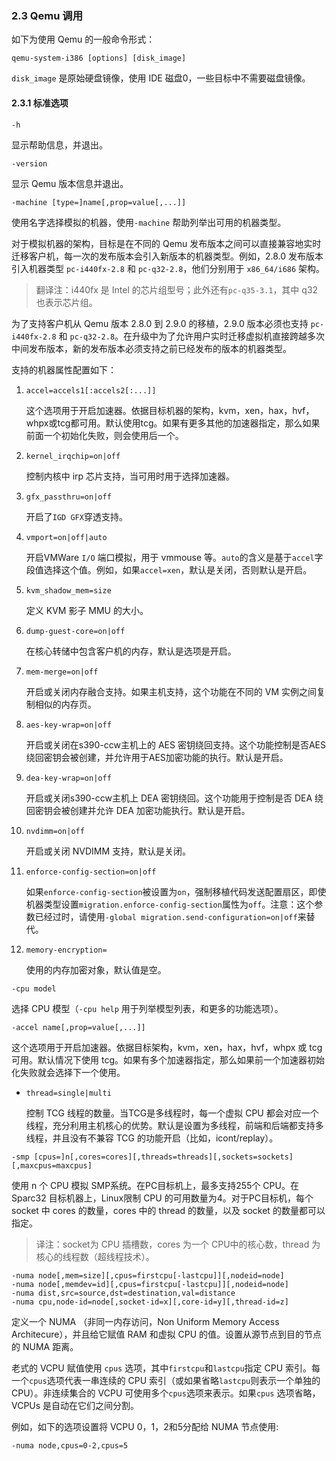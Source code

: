 
### 2.3 Qemu 调用 ###

如下为使用 Qemu 的一般命令形式：

```
qemu-system-i386 [options] [disk_image]
```

`disk_image` 是原始硬盘镜像，使用 IDE 磁盘0，一些目标中不需要磁盘镜像。

#### 2.3.1 标准选项 ####

```
-h
```

显示帮助信息，并退出。

```
-version
```

显示 Qemu 版本信息并退出。

```
-machine [type=]name[,prop=value[,...]]
```

使用名字选择模拟的机器，使用`-machine` 帮助列举出可用的机器类型。

对于模拟机器的架构，目标是在不同的 Qemu 发布版本之间可以直接兼容地实时迁移客户机，每一次的发布版本会引入新版本的机器类型。例如，2.8.0 发布版本引入机器类型 `pc-i440fx-2.8` 和 `pc-q32-2.8`，他们分别用于 `x86_64/i686` 架构。

> 翻译注：i440fx 是 Intel 的芯片组型号；此外还有`pc-q35-3.1`，其中 q32 也表示芯片组。

为了支持客户机从 Qemu 版本 2.8.0 到 2.9.0 的移植，2.9.0 版本必须也支持 `pc-i440fx-2.8` 和 `pc-q32-2.8`。在升级中为了允许用户实时迁移虚拟机直接跨越多次中间发布版本，新的发布版本必须支持之前已经发布的版本的机器类型。

支持的机器属性配置如下：

1. `accel=accels1[:accels2[:...]]`

	这个选项用于开启加速器。依据目标机器的架构，kvm，xen，hax，hvf，whpx或tcg都可用。默认使用tcg。如果有更多其他的加速器指定，那么如果前面一个初始化失败，则会使用后一个。


2. `kernel_irqchip=on|off`

	控制内核中 irp 芯片支持，当可用时用于选择加速器。

3. `gfx_passthru=on|off`

	开启了`IGD GFX`穿透支持。

4. `vmport=on|off|auto`

	开启VMWare `I/O` 端口模拟，用于 vmmouse 等。`auto`的含义是基于`accel`字段值选择这个值。例如，如果`accel=xen`，默认是关闭，否则默认是开启。

5. `kvm_shadow_mem=size`

	定义 KVM 影子 MMU 的大小。

6. `dump-guest-core=on|off`

	在核心转储中包含客户机的内存，默认是选项是开启。

7. `mem-merge=on|off`

	开启或关闭内存融合支持。如果主机支持，这个功能在不同的 VM 实例之间复制相似的内存页。

8. `aes-key-wrap=on|off`

	开启或关闭在s390-ccw主机上的 AES 密钥绕回支持。这个功能控制是否AES 绕回密钥会被创建，并允许用于AES加密功能的执行。默认是开启。

9. `dea-key-wrap=on|off`

	开启或关闭s390-ccw主机上 DEA 密钥绕回。这个功能用于控制是否 DEA 绕回密钥会被创建并允许 DEA 加密功能执行。默认是开启。

10. `nvdimm=on|off`

	开启或关闭 NVDIMM 支持，默认是关闭。

11. `enforce-config-section=on|off`

	如果`enforce-config-section`被设置为`on`，强制移植代码发送配置扇区，即使机器类型设置`migration.enforce-config-section`属性为`off`。注意：这个参数已经过时，请使用`-global migration.send-configuration=on|off`来替代。

12. `memory-encryption=`

	使用的内存加密对象，默认值是空。

```
-cpu model
```

选择 CPU 模型（`-cpu help` 用于列举模型列表，和更多的功能选项）。

```
-accel name[,prop=value[,...]]
```

这个选项用于开启加速器。依据目标架构，kvm，xen，hax，hvf，whpx 或 tcg 可用。默认情况下使用 tcg。如果有多个加速器指定，那么如果前一个加速器初始化失败就会选择下一个使用。

* `thread=single|multi`

	控制 TCG 线程的数量。当TCG是多线程时，每一个虚拟 CPU 都会对应一个线程，充分利用主机核心的优势。默认是设置为多线程，前端和后端都支持多线程，并且没有不兼容 TCG 的功能开启（比如，icont/replay）。

```
-smp [cpus=]n[,cores=cores][,threads=threads][,sockets=sockets][,maxcpus=maxcpus]
```

使用 n 个 CPU 模拟 SMP系统。在PC目标机上，最多支持255个 CPU。在 Sparc32 目标机器上，Linux限制 CPU 的可用数量为4。对于PC目标机，每个 socket 中 cores 的数量，cores 中的 thread 的数量，以及 socket 的数量都可以指定。

> 译注：socket为 CPU 插槽数，cores 为一个 CPU中的核心数，thread 为核心的线程数（超线程技术）。

```
-numa node[,mem=size][,cpus=firstcpu[-lastcpu]][,nodeid=node]
-numa node[,memdev=id][,cpus=firstcpu[-lastcpu]][,nodeid=node]
-numa dist,src=source,dst=destination,val=distance
-numa cpu,node-id=node[,socket-id=x][,core-id=y][,thread-id=z]
```

定义一个 NUMA （非同一内存访问，Non Uniform Memory Access Architecure），并且给它赋值 RAM 和虚拟 CPU 的值。设置从源节点到目的节点的 NUMA 距离。

老式的 VCPU 赋值使用 `cpus` 选项，其中`firstcpu`和`lastcpu`指定 CPU 索引。每一个`cpus`选项代表一串连续的 CPU 索引（或如果省略`lastcpu`则表示一个单独的CPU）。非连续集合的 VCPU 可使用多个`cpus`选项来表示。如果`cpus` 选项省略，VCPUs 是自动在它们之间分割。

例如，如下的选项设置将 VCPU 0，1，2和5分配给 NUMA 节点使用:

```
-numa node,cpus=0-2,cpus=5
```


